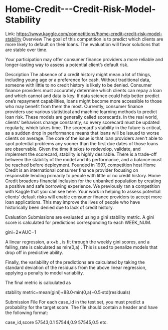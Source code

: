 # Home-Credit---Credit-Risk-Model-Stability
Link: https://www.kaggle.com/competitions/home-credit-credit-risk-model-stability
Overview
The goal of this competition is to predict which clients are more likely to default on their loans. The evaluation will favor solutions that are stable over time.

Your participation may offer consumer finance providers a more reliable and longer-lasting way to assess a potential client’s default risk.

Description
The absence of a credit history might mean a lot of things, including young age or a preference for cash. Without traditional data, someone with little to no credit history is likely to be denied. Consumer finance providers must accurately determine which clients can repay a loan and which cannot and data is key. If data science could help better predict one’s repayment capabilities, loans might become more accessible to those who may benefit from them the most.
Currently, consumer finance providers use various statistical and machine learning methods to predict loan risk. These models are generally called scorecards. In the real world, clients' behaviors change constantly, so every scorecard must be updated regularly, which takes time. The scorecard's stability in the future is critical, as a sudden drop in performance means that loans will be issued to worse clients on average. The core of the issue is that loan providers aren't able to spot potential problems any sooner than the first due dates of those loans are observable. Given the time it takes to redevelop, validate, and implement the scorecard, stability is highly desirable. There is a trade-off between the stability of the model and its performance, and a balance must be reached before deployment.
Founded in 1997, competition host Home Credit is an international consumer finance provider focusing on responsible lending primarily to people with little or no credit history. Home Credit broadens financial inclusion for the unbanked population by creating a positive and safe borrowing experience. We previously ran a competition with Kaggle that you can see here.
Your work in helping to assess potential clients' default risks will enable consumer finance providers to accept more loan applications. This may improve the lives of people who have historically been denied due to lack of credit history.

Evaluation
Submissions are evaluated using a gini stability metric. A gini score is calculated for predictions corresponding to each WEEK_NUM.

gini=2∗AUC−1

A linear regression, a⋅x+b
, is fit through the weekly gini scores, and a falling_rate is calculated as min(0,a)
. This is used to penalize models that drop off in predictive ability.

Finally, the variability of the predictions are calculated by taking the standard deviation of the residuals from the above linear regression, applying a penalty to model variablity.

The final metric is calculated as

stability metric=mean(gini)+88.0⋅min(0,a)−0.5⋅std(residuals)

Submission File
For each case_id in the test set, you must predict a probability for the target score. The file should contain a header and have the following format:

case_id,score
57543,0.1
57544,0.9
57545,0.5
etc.
